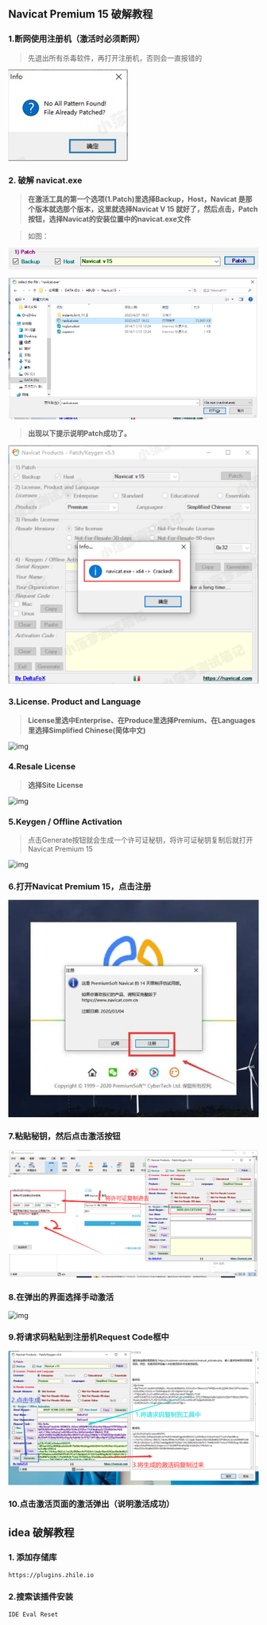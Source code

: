 ## Navicat Premium 15 破解教程

### 1.断网使用注册机（激活时必须断网）

> 先退出所有杀毒软件，再打开注册机，否则会一直报错的

![1](images/1.png)

### 2. 破解 navicat.exe

> **在激活工具的第一个选项(1.Patch)里选择Backup，Host，Navicat 是那个版本就选那个版本，这里就选择Navicat V 15 就好了，然后点击，Patch按钮，选择Navicat的安装位置中的navicat.exe文件**

> 如图：

![2](images/2.png)

![img](images/11.png)

> **出现以下提示说明Patch成功了。**

![img](images/3.png)

### 3.License. Product and Language

> **License里选中Enterprise、在Produce里选择Premium、在Languages里选择Simplified Chinese(简体中文)**

![img](https://img2020.cnblogs.com/blog/1640037/202004/1640037-20200428154908062-693176058.png)

### 4.Resale License

> **选择Site License**

![img](https://img2020.cnblogs.com/blog/1640037/202004/1640037-20200428154919407-2075917653.png)

### 5.Keygen / Offline Activation

> 点击Generate按钮就会生成一个许可证秘钥，将许可证秘钥复制后就打开Navicat Premium 15

![img](https://img2020.cnblogs.com/blog/1640037/202004/1640037-20200428154932507-1434904573.png)

### 6.打开Navicat Premium 15，点击注册

![7](images/7.png)

### 7.粘贴秘钥，然后点击**激活**按钮

![8](images/8.png)

### 8.在弹出的界面选择手动激活

![img](https://img2020.cnblogs.com/blog/1640037/202004/1640037-20200428155015559-732095427.png)

### 9.将请求码粘贴到注册机Request Code框中

![9](images/9.png)

### 10.点击激活页面的激活弹出（说明激活成功）

## idea 破解教程

### 1. 添加存储库

```
https://plugins.zhile.io
```

### 2.搜索该插件安装

```
IDE Eval Reset
```



